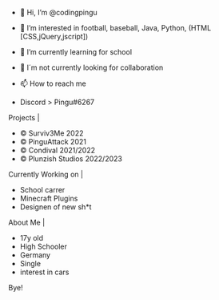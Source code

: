 - 👋 Hi, I’m @codingpingu
- 👀 I’m interested in football, baseball, Java, Python, (HTML [CSS,jQuery,jscript])
- 🌱 I’m currently learning for school
- 💞 I´m not currently looking for collaboration 
- 📫 How to reach me 

- Discord > Pingu#6267




Projects |

- © Surviv3Me 2022
- © PinguAttack 2021
- © Condival 2021/2022
- © Plunzish Studios 2022/2023

Currently Working on |

- School carrer
- Minecraft Plugins
- Designen of new sh*t

About Me |

- 17y old
- High Schooler
- Germany
- Single
- interest in cars




Bye!

<!---
codingpingu/codingpingu is a ✨ special ✨ repository because its `README.md` (this file) appears on your GitHub profile.
You can click the Preview link to take a look at your changes.
--->
